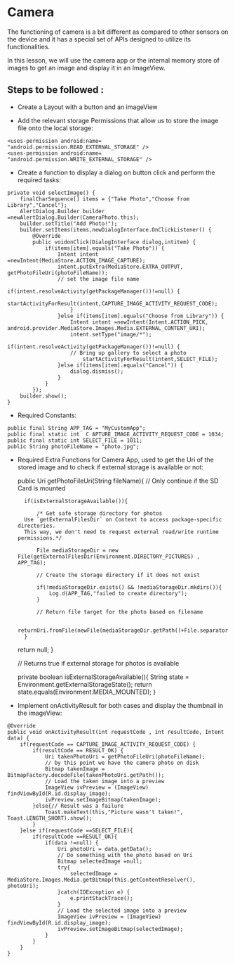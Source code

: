 # **Camera**

The functioning of camera is a bit different as compared to other sensors on the device and it has a special set of APIs designed to utilize its functionalities.

In this lesson, we will use the camera app or the internal memory store of images to get an image and display it in an ImageView.

## Steps to be followed :

- Create a Layout with a button and an imageView

- Add the relevant storage Permissions that allow us to store the image file onto the local storage:

```
<uses-permission android:name= "android.permission.READ_EXTERNAL_STORAGE" />
<uses-permission android:name= "android.permission.WRITE_EXTERNAL_STORAGE" />
```

- Create a function to display a dialog on button click and perform the required tasks:

```
private void selectImage() {
    finalCharSequence[] items = {"Take Photo","Choose from Library","Cancel"};
    AlertDialog.Builder builder =newAlertDialog.Builder(CameraPhoto.this);
    builder.setTitle("Add Photo!");
    builder.setItems(items,newDialogInterface.OnClickListener() {
        @Override
        public voidonClick(DialogInterface dialog,intitem) {
            if(items[item].equals("Take Photo")) {
                Intent intent =newIntent(MediaStore.ACTION_IMAGE_CAPTURE);
                intent.putExtra(MediaStore.EXTRA_OUTPUT, getPhotoFileUri(photoFileName));
                // set the image file name
                    if(intent.resolveActivity(getPackageManager())!=null) {
                        startActivityForResult(intent,CAPTURE_IMAGE_ACTIVITY_REQUEST_CODE);
                    }
                }else if(items[item].equals("Choose from Library")) {
                    Intent intent =newIntent(Intent.ACTION_PICK, android.provider.MediaStore.Images.Media.EXTERNAL_CONTENT_URI);
                    intent.setType("image/*");
                    if(intent.resolveActivity(getPackageManager())!=null) {
                    // Bring up gallery to select a photo
                        startActivityForResult(intent,SELECT_FILE);
                }else if(items[item].equals("Cancel")) {
                    dialog.dismiss();
                }
            }
        });
    builder.show();
}
```

- Required Constants:

```
public final String APP_TAG = "MyCustomApp";
public final static int  C APTURE_IMAGE_ACTIVITY_REQUEST_CODE = 1034;
public final static int SELECT_FILE = 1011;
public String photoFileName = "photo.jpg";
```

- Required Extra Functions for Camera App, used to get the Uri of the stored image and to check if external storage is available or not:

  public Uri getPhotoFileUri(String fileName){
  // Only continue if the SD Card is mounted

        if(isExternalStorageAvailable()){

            /* Get safe storage directory for photos
        Use `getExternalFilesDir` on Context to access package-specific directories.
        This way, we don't need to request external read/write runtime permissions.*/

            File mediaStorageDir = new File(getExternalFilesDir(Environment.DIRECTORY_PICTURES) , APP_TAG);

            // Create the storage directory if it does not exist

            if(!mediaStorageDir.exists() && !mediaStorageDir.mkdirs()){
                Log.d(APP_TAG,"failed to create directory");
            }

            // Return file target for the photo based on filename

            returnUri.fromFile(newFile(mediaStorageDir.getPath()+File.separator+fileName));
        }

  return null;
  }

  // Returns true if external storage for photos is available

  private boolean isExternalStorageAvailable(){
  String state = Environment.getExternalStorageState();
  return state.equals(Environment.MEDIA_MOUNTED);
  }

- Implement onActivityResult for both cases and display the thumbnail in the imageView:

```
@Override
public void onActivityResult(int requestCode , int resultCode, Intent data) {
    if(requestCode == CAPTURE_IMAGE_ACTIVITY_REQUEST_CODE) {
        if(resultCode == RESULT_OK) {
            Uri takenPhotoUri = getPhotoFileUri(photoFileName);
            // by this point we have the camera photo on disk
            Bitmap takenImage = BitmapFactory.decodeFile(takenPhotoUri.getPath());
            // Load the taken image into a preview
            ImageView ivPreview = (ImageView) findViewById(R.id.display_image);
            ivPreview.setImageBitmap(takenImage);
        }else{// Result was a failure
            Toast.makeText(this,"Picture wasn't taken!", Toast.LENGTH_SHORT).show();
        }
    }else if(requestCode ==SELECT_FILE){
        if(resultCode ==RESULT_OK){
            if(data !=null) {
                Uri photoUri = data.getData();
                // Do something with the photo based on Uri
                Bitmap selectedImage =null;
                try{
                    selectedImage = MediaStore.Images.Media.getBitmap(this.getContentResolver(), photoUri);
                }catch(IOException e) {
                    e.printStackTrace();
                }
                // Load the selected image into a preview
                ImageView ivPreview = (ImageView) findViewById(R.id.display_image);
                ivPreview.setImageBitmap(selectedImage);
            }
        }
    }
}
```
